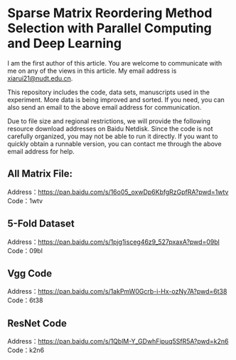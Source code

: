 # Sparse Matrix Reordering Method Selection with Parallel Computing and Deep Learning
I am the first author of this article. You are welcome to communicate with me on any of the views in this article. My email address is xiarui21@nudt.edu.cn.

This repository includes the code, data sets, manuscripts used in the experiment. More data is being improved and sorted. If you need, you can also send an email to the above email address for communication.

Due to file size and regional restrictions, we will provide the following resource download addresses on Baidu Netdisk. Since the code is not carefully organized, you may not be able to run it directly. If you want to quickly obtain a runnable version, you can contact me through the above email address for help.

## All Matrix File:

Address：https://pan.baidu.com/s/16o05_oxwDp6KbfgRzGpfRA?pwd=1wtv 
Code：1wtv

## 5-Fold Dataset

Address：https://pan.baidu.com/s/1pjg1isceg46z9_527pxaxA?pwd=09bl 
Code：09bl 

## Vgg Code

Address：https://pan.baidu.com/s/1akPmW0Gcrb-i-Hx-ozNy7A?pwd=6t38 
Code：6t38 

## ResNet Code

Address：https://pan.baidu.com/s/1QblM-Y_GDwhFipuq5SfR5A?pwd=k2n6 
Code：k2n6 
